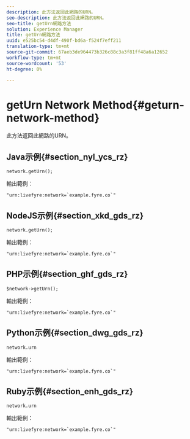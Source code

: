 ```yaml
---
description: 此方法返回此網路的URN。
seo-description: 此方法返回此網路的URN。
seo-title: getUrn網路方法
solution: Experience Manager
title: getUrn網路方法
uuid: e525bc54-d4df-490f-bd6a-f524f7eff211
translation-type: tm+mt
source-git-commit: 67aeb3de964473b326c88c3a3f81ff48a6a12652
workflow-type: tm+mt
source-wordcount: '53'
ht-degree: 0%

---
```



# getUrn Network Method{#geturn-network-method}

此方法返回此網路的URN。

## Java示例{#section_nyl_ycs_rz}

```
network.getUrn(); 
```

輸出範例：

```
"urn:livefyre:network=`example.fyre.co`" 
```

## NodeJS示例{#section_xkd_gds_rz}

```
network.getUrn(); 
```

輸出範例：

```
"urn:livefyre:network=`example.fyre.co`" 
```

## PHP示例{#section_ghf_gds_rz}

```
$network->getUrn(); 
```

輸出範例：

```
"urn:livefyre:network=`example.fyre.co`" 
```

## Python示例{#section_dwg_gds_rz}

```
network.urn 
```

輸出範例：

```
"urn:livefyre:network=`example.fyre.co`" 
```

## Ruby示例{#section_enh_gds_rz}

```
network.urn 
```

輸出範例：

```
"urn:livefyre:network=`example.fyre.co`" 
```

